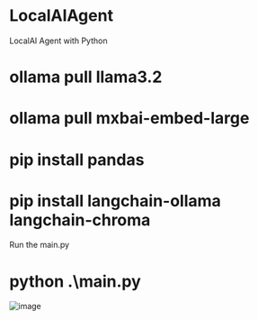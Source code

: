 # LocalAIAgent
LocalAI Agent with Python
# ollama pull llama3.2
# ollama pull mxbai-embed-large
# pip install pandas
# pip install langchain-ollama langchain-chroma
Run the main.py
# python .\main.py
![image](https://github.com/user-attachments/assets/f4e63548-9cdc-4ebc-9fb2-3eb458ac735d)
